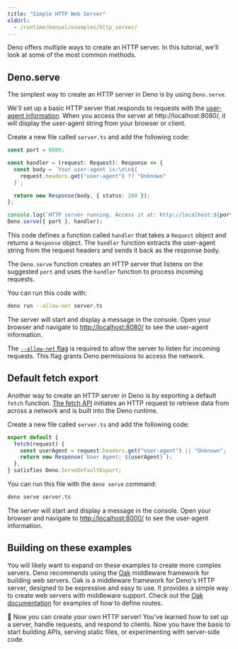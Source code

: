 ```yaml
---
title: "Simple HTTP Web Server"
oldUrl:
  - /runtime/manual/examples/http_server/
---
```


Deno offers multiple ways to create an HTTP server. In this tutorial, we'll look
at some of the most common methods.

## Deno.serve

The simplest way to create an HTTP server in Deno is by using `Deno.serve`.

We'll set up a basic HTTP server that responds to requests with the
[user-agent information](https://developer.mozilla.org/en-US/docs/Web/HTTP/Headers/User-Agent).
When you access the server at http://localhost:8080/, it will display the
user-agent string from your browser or client.

Create a new file called `server.ts` and add the following code:

```ts title="server.ts"
const port = 8080;

const handler = (request: Request): Response => {
  const body = `Your user-agent is:\n\n${
    request.headers.get("user-agent") ?? "Unknown"
  }`;

  return new Response(body, { status: 200 });
};

console.log(`HTTP server running. Access it at: http://localhost:${port}/`);
Deno.serve({ port }, handler);
```

This code defines a function called `handler` that takes a `Request` object and
returns a `Response` object. The `handler` function extracts the user-agent
string from the request headers and sends it back as the response body.

The `Deno.serve` function creates an HTTP server that listens on the suggested
`port` and uses the `handler` function to process incoming requests.

You can run this code with:

```sh
deno run --allow-net server.ts
```

The server will start and display a message in the console. Open your browser
and navigate to [http://localhost:8080/](http://localhost:8080/) to see the
user-agent information.

The [`--allow-net` flag](/runtime/fundamentals/security/) is required to allow
the server to listen for incoming requests. This flag grants Deno permissions to
access the network.

## Default fetch export

Another way to create an HTTP server in Deno is by exporting a default `fetch`
function. [The fetch API](/api/web/~/fetch) initiates an HTTP request to
retrieve data from across a network and is built into the Deno runtime.

Create a new file called `server.ts` and add the following code:

```ts title="server.ts"
export default {
  fetch(request) {
    const userAgent = request.headers.get("user-agent") || "Unknown";
    return new Response(`User Agent: ${userAgent}`);
  },
} satisfies Deno.ServeDefaultExport;
```

You can run this file with the `deno serve` command:

```sh
deno serve server.ts
```

The server will start and display a message in the console. Open your browser
and navigate to [http://localhost:8000/](http://localhost:8000/) to see the
user-agent information.

## Building on these examples

You will likely want to expand on these examples to create more complex servers.
Deno recommends using the [Oak](https://jsr.io/@oak/oak) middleware framework
for building web servers. Oak is a middleware framework for Deno's HTTP server,
designed to be expressive and easy to use. It provides a simple way to create
web servers with middleware support. Check out the
[Oak documentation](https://oakserver.github.io/oak/) for examples of how to
define routes.

🦕 Now you can create your own HTTP server! You've learned how to set up a
server, handle requests, and respond to clients. Now you have the basis to start
building APIs, serving static files, or experimenting with server-side code.
